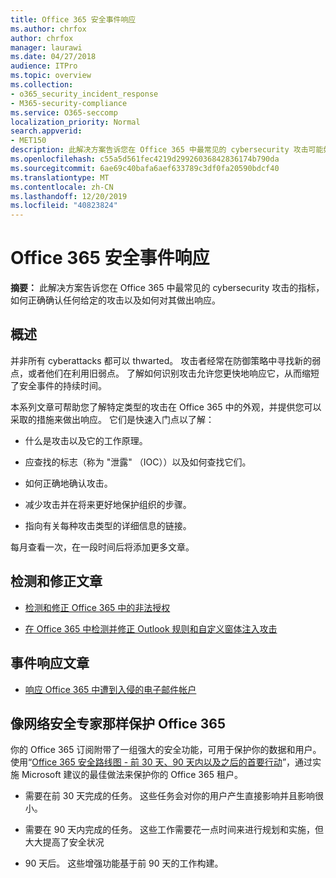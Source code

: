 ```yaml
---
title: Office 365 安全事件响应
ms.author: chrfox
author: chrfox
manager: laurawi
ms.date: 04/27/2018
audience: ITPro
ms.topic: overview
ms.collection:
- o365_security_incident_response
- M365-security-compliance
ms.service: O365-seccomp
localization_priority: Normal
search.appverid:
- MET150
description: 此解决方案告诉您在 Office 365 中最常见的 cybersecurity 攻击可能如下所示，以及如何对其做出响应
ms.openlocfilehash: c55a5d561fec4219d29926036842836174b790da
ms.sourcegitcommit: 6ae69c40bafa6aef633789c3df0fa20590bdcf40
ms.translationtype: MT
ms.contentlocale: zh-CN
ms.lasthandoff: 12/20/2019
ms.locfileid: "40823824"
---
```

# <a name="office-365-security-incident-response"></a>Office 365 安全事件响应

 **摘要：** 此解决方案告诉您在 Office 365 中最常见的 cybersecurity 攻击的指标，如何正确确认任何给定的攻击以及如何对其做出响应。

## <a name="overview"></a>概述

并非所有 cyberattacks 都可以 thwarted。 攻击者经常在防御策略中寻找新的弱点，或者他们在利用旧弱点。 了解如何识别攻击允许您更快地响应它，从而缩短了安全事件的持续时间。

本系列文章可帮助您了解特定类型的攻击在 Office 365 中的外观，并提供您可以采取的措施来做出响应。 它们是快速入门点以了解：

- 什么是攻击以及它的工作原理。

- 应查找的标志（称为 "泄露" （IOC））以及如何查找它们。

- 如何正确地确认攻击。

- 减少攻击并在将来更好地保护组织的步骤。

- 指向有关每种攻击类型的详细信息的链接。

每月查看一次，在一段时间后将添加更多文章。

## <a name="detect-and-remediate-articles"></a>检测和修正文章

- [检测和修正 Office 365 中的非法授权](detect-and-remediate-illicit-consent-grants.md)

- [在 Office 365 中检测并修正 Outlook 规则和自定义窗体注入攻击](detect-and-remediate-outlook-rules-forms-attack.md)

## <a name="incident-response-articles"></a>事件响应文章

- [响应 Office 365 中遭到入侵的电子邮件帐户](responding-to-a-compromised-email-account.md)

## <a name="secure-office-365-like-a-cybersecurity-pro"></a>像网络安全专家那样保护 Office 365

你的 Office 365 订阅附带了一组强大的安全功能，可用于保护你的数据和用户。  使用“[Office 365 安全路线图 - 前 30 天、90 天内以及之后的首要行动](security-roadmap.md)”，通过实施 Microsoft 建议的最佳做法来保护你的 Office 365 租户。

- 需要在前 30 天完成的任务。  这些任务会对你的用户产生直接影响并且影响很小。

- 需要在 90 天内完成的任务。 这些工作需要花一点时间来进行规划和实施，但大大提高了安全状况

- 90 天后。 这些增强功能基于前 90 天的工作构建。
